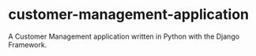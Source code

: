 # customer-management-application
A Customer Management application written in Python with the Django Framework.
